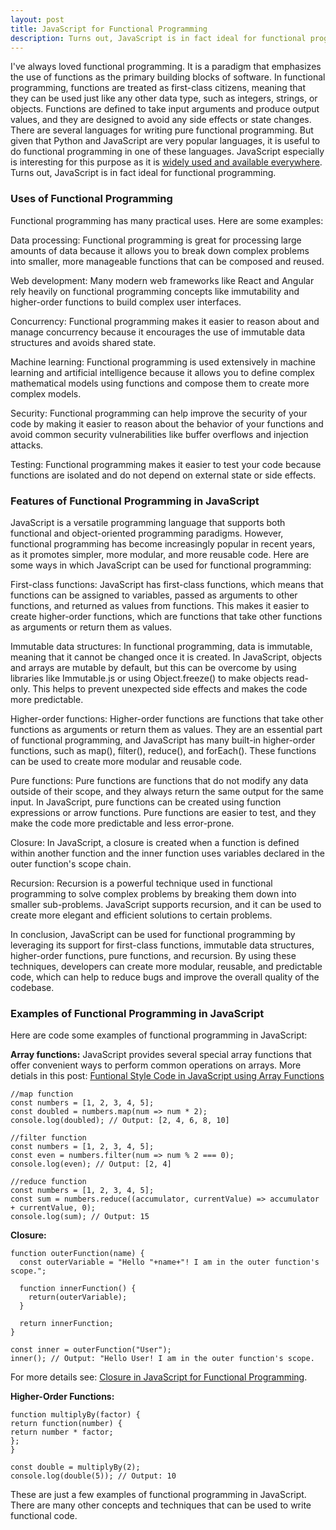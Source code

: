 ```yaml
---
layout: post
title: JavaScript for Functional Programming
description: Turns out, JavaScript is in fact ideal for functional programming.
--- 
```

I've always loved functional programming. It is a paradigm that emphasizes the use of functions as the primary building blocks of software. In functional programming, functions are treated as first-class citizens, meaning that they can be used just like any other data type, such as integers, strings, or objects. Functions are defined to take input arguments and produce output values, and they are designed to avoid any side effects or state changes. There are several languages for writing pure functional programming. But given that Python and JavaScript are very popular languages, it is useful to do functional programming in one of these languages. JavaScript especially is interesting for this purpose as it is [widely used and available everywhere](/2023/02/22/Why-JavaScript-is-Great.html). Turns out, JavaScript is in fact ideal for functional programming.

### Uses of Functional Programming

Functional programming has many practical uses. Here are some examples:

Data processing: Functional programming is great for processing large amounts of data because it allows you to break down complex problems into smaller, more manageable functions that can be composed and reused.

Web development: Many modern web frameworks like React and Angular rely heavily on functional programming concepts like immutability and higher-order functions to build complex user interfaces.

Concurrency: Functional programming makes it easier to reason about and manage concurrency because it encourages the use of immutable data structures and avoids shared state.

Machine learning: Functional programming is used extensively in machine learning and artificial intelligence because it allows you to define complex mathematical models using functions and compose them to create more complex models.

Security: Functional programming can help improve the security of your code by making it easier to reason about the behavior of your functions and avoid common security vulnerabilities like buffer overflows and injection attacks.

Testing: Functional programming makes it easier to test your code because functions are isolated and do not depend on external state or side effects.

### Features of Functional Programming in JavaScript

JavaScript is a versatile programming language that supports both functional and object-oriented programming paradigms. However, functional programming has become increasingly popular in recent years, as it promotes simpler, more modular, and more reusable code. Here are some ways in which JavaScript can be used for functional programming:

First-class functions: JavaScript has first-class functions, which means that functions can be assigned to variables, passed as arguments to other functions, and returned as values from functions. This makes it easier to create higher-order functions, which are functions that take other functions as arguments or return them as values.

Immutable data structures: In functional programming, data is immutable, meaning that it cannot be changed once it is created. In JavaScript, objects and arrays are mutable by default, but this can be overcome by using libraries like Immutable.js or using Object.freeze() to make objects read-only. This helps to prevent unexpected side effects and makes the code more predictable.

Higher-order functions: Higher-order functions are functions that take other functions as arguments or return them as values. They are an essential part of functional programming, and JavaScript has many built-in higher-order functions, such as map(), filter(), reduce(), and forEach(). These functions can be used to create more modular and reusable code.

Pure functions: Pure functions are functions that do not modify any data outside of their scope, and they always return the same output for the same input. In JavaScript, pure functions can be created using function expressions or arrow functions. Pure functions are easier to test, and they make the code more predictable and less error-prone.

Closure: In JavaScript, a closure is created when a function is defined within another function and the inner function uses variables declared in the outer function's scope chain. 

Recursion: Recursion is a powerful technique used in functional programming to solve complex problems by breaking them down into smaller sub-problems. JavaScript supports recursion, and it can be used to create more elegant and efficient solutions to certain problems.

In conclusion, JavaScript can be used for functional programming by leveraging its support for first-class functions, immutable data structures, higher-order functions, pure functions, and recursion. By using these techniques, developers can create more modular, reusable, and predictable code, which can help to reduce bugs and improve the overall quality of the codebase.

### Examples of Functional Programming in JavaScript

Here are code some examples of functional programming in JavaScript:

**Array functions:**
JavaScript provides several special array functions that offer convenient ways to perform common operations on arrays. More detials in this post: [Funtional Style Code in JavaScript using Array Functions](/2023/05/23/Array-Function-in-JavaScript.html)

    //map function
    const numbers = [1, 2, 3, 4, 5];
    const doubled = numbers.map(num => num * 2);
    console.log(doubled); // Output: [2, 4, 6, 8, 10]
	
    //filter function
    const numbers = [1, 2, 3, 4, 5];
    const even = numbers.filter(num => num % 2 === 0);
    console.log(even); // Output: [2, 4]

    //reduce function
    const numbers = [1, 2, 3, 4, 5];
    const sum = numbers.reduce((accumulator, currentValue) => accumulator + currentValue, 0);
    console.log(sum); // Output: 15

**Closure:**

	function outerFunction(name) {
	  const outerVariable = "Hello "+name+"! I am in the outer function's scope.";
	
	  function innerFunction() {
	    return(outerVariable);
	  }
	
	  return innerFunction;
	}
	
	const inner = outerFunction("User");
	inner(); // Output: "Hello User! I am in the outer function's scope.
	
For more details see: [Closure in JavaScript for Functional Programming](/2023/05/23/Closure-in-JavaScript-for-Function-Programming.html).

**Higher-Order Functions:**

    function multiplyBy(factor) {
    return function(number) {
    return number * factor;
    };
    }

    const double = multiplyBy(2);
    console.log(double(5)); // Output: 10
    

These are just a few examples of functional programming in JavaScript. There are many other concepts and techniques that can be used to write functional code.





